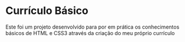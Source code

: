 <h1> Currículo Básico </h1>
Este foi um projeto desenvolvido para por em prática os conhecimentos básicos de HTML e CSS3 através da criação do meu próprio currículo
